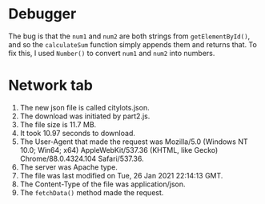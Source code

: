 # Debugger
The bug is that the `num1` and `num2` are both strings from `getElementById()`, and so the `calculateSum` function simply appends them and returns that. To fix this, I used `Number()` to convert `num1` and `num2` into numbers.  
# Network tab
1. The new json file is called citylots.json.
2. The download was initiated by part2.js.
3. The file size is 11.7 MB.
4. It took 10.97 seconds to download.
5. The User-Agent that made the request was Mozilla/5.0 (Windows NT 10.0; Win64; x64) AppleWebKit/537.36 (KHTML, like Gecko) Chrome/88.0.4324.104 Safari/537.36.
6. The server was Apache type.
7. The file was last modified on Tue, 26 Jan 2021 22:14:13 GMT.
8. The Content-Type of the file was application/json.
9. The `fetchData()` method made the request.